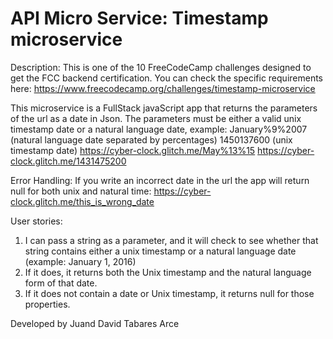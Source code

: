 # API Micro Service: Timestamp microservice

Description: 
This is one of the 10 FreeCodeCamp challenges designed to get the FCC backend certification. You can check the specific requirements here: https://www.freecodecamp.org/challenges/timestamp-microservice

This microservice is a FullStack javaScript app that returns the parameters of the url as a date in Json.
The parameters must be either a valid unix timestamp date or a natural language date, example:
January%9%2007 (natural language date separated by percentages)
1450137600 (unix timestamp date)
https://cyber-clock.glitch.me/May%13%15
https://cyber-clock.glitch.me/1431475200

Error Handling:
If you write an incorrect date in the url the app will return null for both unix and natural time:
https://cyber-clock.glitch.me/this_is_wrong_date

User stories:

1) I can pass a string as a parameter, and it will check to see whether that string contains either a unix timestamp or a natural language date (example: January 1, 2016)
2) If it does, it returns both the Unix timestamp and the natural language form of that date.
3) If it does not contain a date or Unix timestamp, it returns null for those properties.

Developed by Juand David Tabares Arce